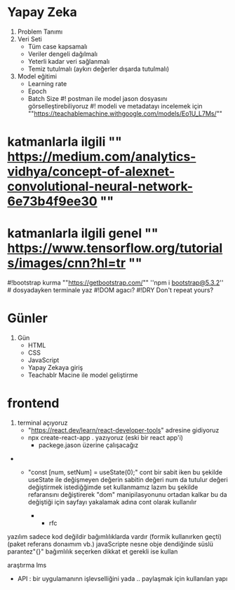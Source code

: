 # Yapay Zeka
1. Problem Tanımı
2. Veri Seti
    * Tüm case kapsamalı
    * Veriler dengeli dağılmalı
    * Yeterli kadar veri sağlanmalı
    * Temiz tutulmalı (aykırı değerler dışarda tutulmalı)
3. Model eğitimi
    * Learning rate
    * Epoch
    * Batch Size
#! postman ile model jason dosyasını görselleştirebiliyoruz
#! modeli ve metadatayı incelemek için ""https://teachablemachine.withgoogle.com/models/Eo1U_L7Ms/""

# katmanlarla ilgili "" https://medium.com/analytics-vidhya/concept-of-alexnet-convolutional-neural-network-6e73b4f9ee30 ""
# katmanlarla ilgili genel "" https://www.tensorflow.org/tutorials/images/cnn?hl=tr ""

#!bootstrap kurma ""https://getbootstrap.com/"" ''npm i bootstrap@5.3.2'' # dosyadayken terminale yaz
#!DOM agacı?
#!DRY Don't repeat yours?

# Günler
1. Gün
    * HTML
    * CSS
    * JavaScript
    * Yapay Zekaya giriş
    * Teachablr Macine ile model geliştirme

# frontend 
1. terminal açıyoruz
    * "https://react.dev/learn/react-developer-tools" adresine gidiyoruz
    * npx create-react-app . yazıyoruz (eski bir react app'i)
        * packege.jason üzerine çalışacağız
* * "const [num, setNum] = useState(0);" cont bir sabit iken bu şekilde useState ile değişmeyen değerin sabitin değeri num da tutulur değeri değiştirmek istediğğimde set kullanmamız lazım bu şekilde refaransını değiştirerek "dom" manipilasyonunu ortadan kalkar bu da değiştiği için sayfayı yakalamak adına cont olarak kullanılır

    * * rfc

yazılım sadece kod değildir bağımlılıklarda vardır (formik kullanırken geçti) (paket referans donaımım vb.)
javaScripte nesne obje dendiğinde süslü parantez"{}"
bağımlılık seçerken dikkat et gerekli ise kullan

araştırma lms

* API : bir uygulamanınn işlevselliğini yada .. paylaşmak için kullanılan yapı